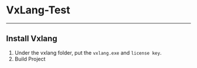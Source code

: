 # VxLang-Test

---

## Install Vxlang

1. Under the vxlang folder, put the `vxlang.exe` and `license key`.
2. Build Project


